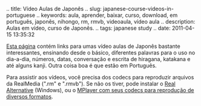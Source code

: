 .. title: Vídeo Aulas de Japonês
.. slug: japanese-course-videos-in-portuguese
.. keywords: aula, aprender, baixar, curso, download, em português, japonês, nihongo, rm, rmvb, videoaula, vídeo aula
.. description: Aulas em vídeo, curso de Japonês.
.. tags: japanese study
.. date: 2011-04-15 13:35:32

[Esta página][aulalinks] contém links para umas vídeo aulas de Japonês bastante interessantes, ensinando desde o básico, diferentes palavras para o uso no dia-a-dia, números, datas, conversação e escrita de hiragana, katakana e até alguns kanji. Outra coisa boa é que estão em Português.

Para assistir aos vídeos, você precisa dos codecs para reproduzir arquivos da RealMedia (".rm" e ".rmvb"). Se não os tiver, pode instalar o [Real Alternative][realalt] (Windows), ou o [MPlayer com seus codecs para reprodução de diversos formatos][mplayer].


[aulalinks]: http://japaoaishiteru.blogspot.com/2008/09/links-do-curso-no-4shared.html
[realalt]: http://www.baixaki.com.br/download/real-alternative.htm
[mplayer]: http://www.mplayerhq.hu/design7/dload.html